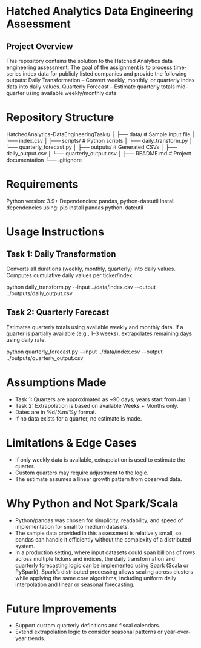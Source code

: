 # Hatched Analytics Data Engineering Assessment

## Project Overview
This repository contains the solution to the Hatched Analytics data engineering assessment. The goal of the assignment is to process time-series index data for publicly listed companies and provide the following outputs:
Daily Transformation – Convert weekly, monthly, or quarterly index data into daily values.
Quarterly Forecast – Estimate quarterly totals mid-quarter using available weekly/monthly data.

# Repository Structure

HatchedAnalytics-DataEngineeringTasks/
│
├── data/                     # Sample input file
│   └── index.csv
│
├── scripts/                  # Python scripts
│   ├── daily_transform.py
│   └── quarterly_forecast.py
│
├── outputs/                  # Generated CSVs
│   ├── daily_output.csv
│   └── quarterly_output.csv
│
├── README.md                 # Project documentation
└── .gitignore

# Requirements
Python version: 3.9+
Dependencies: pandas, python-dateutil
Install dependencies using: pip install pandas python-dateutil

# Usage Instructions

## Task 1: Daily Transformation
Converts all durations (weekly, monthly, quarterly) into daily values.
Computes cumulative daily values per ticker/index.

python daily_transform.py --input ../data/index.csv --output ../outputs/daily_output.csv

## Task 2: Quarterly Forecast
Estimates quarterly totals using available weekly and monthly data.
If a quarter is partially available (e.g., 1–3 weeks), extrapolates remaining days using daily rate.

python quarterly_forecast.py --input ../data/index.csv --output ../outputs/quarterly_output.csv

# Assumptions Made
* Task 1: Quarters are approximated as ~90 days; years start from Jan 1.
* Task 2: Extrapolation is based on available Weeks + Months only.
* Dates are in %d/%m/%y format.
* If no data exists for a quarter, no estimate is made.

# Limitations & Edge Cases
* If only weekly data is available, extrapolation is used to estimate the quarter.
* Custom quarters may require adjustment to the logic.
* The estimate assumes a linear growth pattern from observed data.

# Why Python and Not Spark/Scala
* Python/pandas was chosen for simplicity, readability, and speed of implementation for small to medium datasets.
* The sample data provided in this assessment is relatively small, so pandas can handle it efficiently without the complexity of a distributed system.
* In a production setting, where input datasets could span billions of rows across multiple tickers and indices, the daily transformation and quarterly forecasting logic can be implemented using Spark (Scala or PySpark). Spark’s distributed processing allows scaling across clusters while applying the same core algorithms, including uniform daily interpolation and linear or seasonal forecasting.

# Future Improvements
* Support custom quarterly definitions and fiscal calendars.
* Extend extrapolation logic to consider seasonal patterns or year-over-year trends.
